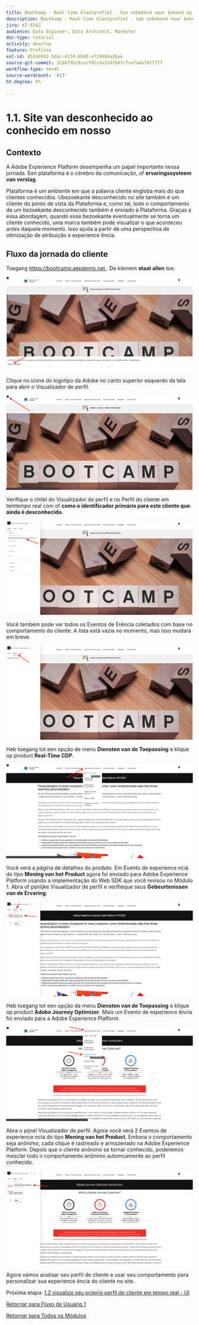 ```yaml
---
title: Bootkamp - Real-time klantprofiel - Van onbekend naar bekend op de website - Brazilië
description: Bootkamp - Real-time klantprofiel - Van onbekend naar bekend op de website - Brazilië
jira: KT-5342
audience: Data Engineer, Data Architect, Marketer
doc-type: tutorial
activity: develop
feature: Profiles
exl-id: 853a69d2-5dac-413d-bb40-ef29604a26ae
source-git-commit: 3c86f9b19cecf92c9a324fb6fcfcefaebf82177f
workflow-type: tm+mt
source-wordcount: '413'
ht-degree: 0%

---
```


# 1.1. Site van desconhecido ao conhecido em nosso

## Contexto

A Adobe Experience Platform desempenha um papel importante nessa jornada. Een plataforma é o cérebro da comunicação, of **ervaringssysteem van verslag**.

Plataforma é um ambiente em que a palavra cliente engloba mais do que clientes conhecidos. Ubezoekante desconhecido no site também é um cliente do ponto de vista da Plataforma e, como tal, todo o comportamento de um bezoekante desconhecido também é enviado à Plataforma. Graças a essa abordagem, quando esse bezoekante eventualmente se torna um cliente conhecido, uma marca também pode visualizar o que aconteceu antes daquele momento. Isso ajuda a partir de uma perspectiva de otimização de atribuição e experience ência.

## Fluxo da jornada do cliente

Toegang [ https://bootcamp.aepdemo.net ](https://bootcamp.aepdemo.net). De klemem **staat allen** toe.

![ DSN ](./images/web8.png)

Clique no ícone do logotipo da Adobe no canto superior esquerdo da tela para abrir o Visualizador de perfil.

![ Demo ](./images/pv1.png)

Verifique o chilel do Visualizador de perfil e no Perfil do cliente em temtempo real com of **como o identificador primário para este cliente que ainda é desconhecido.**

![ Demo ](./images/pv2.png)

Você também pode ver todos os Eventos de Erência coletados com base no comportamento do cliente. A lista está vazia no momento, mas isso mudará em breve.

![ Demo ](./images/pv3.png)

Heb toegang tot een opção de menu **Diensten van de Toepassing** e klique op product **Real-Time CDP**.

![ Demo ](./images/pv4.png)

Você verá a página de detalhes do produto. Em Evento de experience ncia do tipo **Mening van het Product** agora foi enviado para Adobe Experience Platform usando a implementação do Web SDK que você revisou no Módulo 1. Abra of pijnlijke Visualizador de perfil e verifieque seus **Gebeurtenissen van de Ervaring**.

![ Demo ](./images/pv5.png)

Heb toegang tot een opção de menu **Diensten van de Toepassing** e klique op product **Adobe Journey Optimizer**. Mais um Evento de experience ência foi enviado para a Adobe Experience Platform.

![ Demo ](./images/pv7.png)

Abra o pijnel Visualizador de perfil. Agora você verá 2 Eventos de experience ncia do tipo **Mening van het Product**. Embora o comportamento seja anônimo, cada clique é rastreado e armazenado na Adobe Experience Platform. Depois que o cliente anônimo se tornar conhecido, poderemos mesclar todo o comportamento anônimo automcamente ao perfil conhecido.

![ Demo ](./images/pv8.png)

Agora vamos analisar seu perfil de cliente e usar seu comportamento para personalizar sua experience ência do cliente no site.

Próxima etapa: [ 1.2 visualize seu próprio perfil de cliente em tempo real - UI ](./ex2.md)

[Retornar para Fluxo de Usuário 1](./uc1.md)

[Retornar para Todos os Módulos](../../overview.md)
